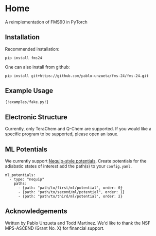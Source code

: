 # Home
A reimplementation of FMS90 in PyTorch

## Installation
Recommended installation:

`pip install fms24`

One can also install from github:

`pip install git+https://github.com/pablo-unzueta/fms-24/fms-24.git`

## Example Usage
```python
{!examples/fake.py!}
```

## Electronic Structure
Currently, only TeraChem and Q-Chem are supported. If you would like a specific program to be supported, please open an issue.

## ML Potentials
We currently support [Nequip-style potentials](https://github.com/mir-group/nequip). Create potentials for the adiabatic states of interest add the path(s) to your `config.yaml`.

```
ml_potentials:
  - type: "nequip"
    paths:
      - {path: "path/to/first/ml/potential", order: 0}
      - {path: "path/to/second/ml/potential", order: 1}
      - {path: "path/to/third/ml/potential", order: 2}
```

## Acknowledgements
Written by Pablo Unzueta and Todd Martinez. We'd like to thank the NSF MPS-ASCEND (Grant No. X) for financial support.


